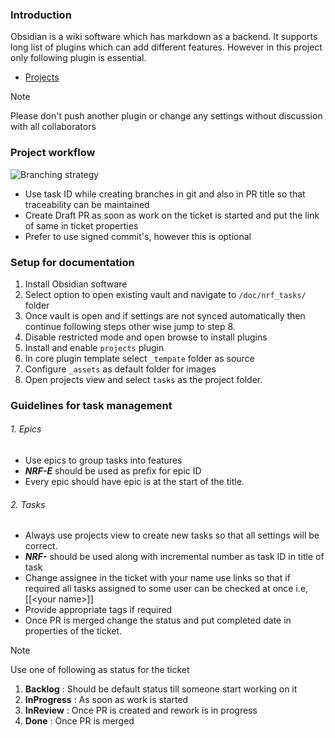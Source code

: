 ### Introduction
Obsidian is a wiki software which has markdown as a backend. It supports long list of plugins which can add different features. However in this project only following plugin is essential.
- [Projects](https://github.com/marcusolsson/obsidian-projects)

> [!Note]
> Please don't push another plugin or change any settings without discussion with all collaborators

### Project workflow

![Branching strategy](/_assets/branch.png)
- Use task ID while creating branches in git and also in PR title so that traceability can be maintained
- Create Draft PR as soon as work on the ticket is started and put the link of same in ticket properties
- Prefer to use signed commit's, however this is optional

### Setup for documentation
1. Install Obsidian software
2. Select option to open existing vault and navigate to ``/doc/nrf_tasks/`` folder
3. Once vault is open and if settings are not synced automatically then continue following steps other wise jump to step 8.
4. Disable restricted mode and open browse to install plugins
5. Install and enable ``projects`` plugin
6. In core plugin template select ``_tempate`` folder as source
7. Configure ``_assets`` as default folder for images
8. Open projects view and select ``tasks`` as the project folder.

### Guidelines for task management
###### 1. Epics
- Use epics to group tasks into features
- ***NRF-E*** should be used as prefix for epic ID
- Every epic should have epic is at the start of the title.

###### 2. Tasks
- Always use projects view to create new tasks so that all settings will be correct.
- ***NRF-*** should be used along with incremental number as task ID in title of task
- Change assignee in the ticket with your name use links so that if required all tasks assigned to some user can be checked at once i.e, \[\[\<your name\>\]\]
- Provide appropriate tags if required
- Once PR is merged change the status and put completed date in properties of the ticket.

> [!Note]
> Use one of following as status for the ticket 
> 1. **Backlog** : Should be default status till someone start working on it
> 2. **InProgress** : As soon as work is started
> 3. **InReview** : Once PR is created and rework is in progress
> 4. **Done** : Once PR is merged

